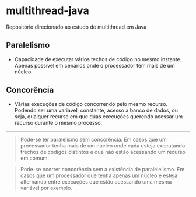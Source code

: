 # multithread-java
Repositório direcionado ao estudo de multithread em Java


## Paralelismo

- Capacidade de executar vários techos de código no mesmo instante. Apenas possível em cenários onde o processador tem mais de um núcleo.

## Concorência

- Várias execuções de código concorrendo pelo mesmo recurso. Podendo ser uma variável, constante, acesso a banco de dados, ou seja, qualquer recurso em que duas execuções querendo acessar um recurso durante o mesmo processo.

---
>Pode-se ter paralelismo sem concorência. Em casos que um processador tenha mais de um núcleo onde cada esteja executando trechos de códigos distintos e que não estão acessando um recurso em comum.

>Pode-se ocorrer concorência sem a existência de paralelelismo. Em casos que um processador que tenha apenas um núcleo e esteja alternando entre execuções que estão acessando uma mesma variável por exemplo.
